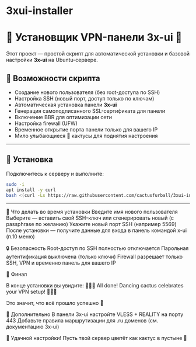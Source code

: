 # 3xui-installer
# 🌵 Установщик VPN-панели 3x-ui 🌵

Этот проект — простой скрипт для автоматической установки и базовой настройки **3x-ui** на Ubuntu-сервере.

## 🚀 Возможности скрипта

- Создание нового пользователя (без root-доступа по SSH)  
- Настройка SSH (новый порт, доступ только по ключам)  
- Автоматическая установка панели **3x-ui**  
- Генерация самоподписанного SSL-сертификата для панели  
- Включение BBR для оптимизации сети  
- Настройка firewall (UFW)  
- Временное открытие порта панели только для вашего IP  
- Мило улыбающиеся 🌵 кактусы для поднятия настроения  

---

## 🔧 Установка

Подключитесь к серверу и выполните:

```bash
sudo -i
apt install -y curl
bash <(curl -Ls https://raw.githubusercontent.com/cactusfurball/3xui-installer/main/install-3xui.sh)
```
---
📝 Что делать во время установки
Введите имя нового пользователя
Выберите — вставить свой SSH-ключ или сгенерировать новый (с passphrase по желанию)
Укажите новый порт SSH (например 5569)
После установки — получите данные для входа в панель командой x-ui (п.10 меню)

🔒 Безопасность
Root-доступ по SSH полностью отключается
Парольная аутентификация выключена (только ключи)
Firewall разрешает только SSH, VPN и временно панель для вашего IP

🌵 Финал

В конце установки вы увидите:
🌵🌵🌵 All done! Dancing cactus celebrates your VPN setup! 🌵🌵🌵

Это значит, что всё прошло успешно 🎉

🙌 Дополнительно
В панели 3x-ui настройте VLESS + REALITY на порту 443
Добавьте правила маршрутизации для .ru доменов (см. документацию 3x-ui)

🌵 Удачной настройки! Пусть твой сервер цветёт как кактус в пустыне 🌵
